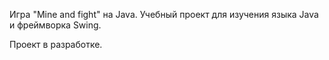 Игра "Mine and fight" на Java. 
Учебный проект для изучения языка Java и фреймворка Swing.

Проект в разработке.
